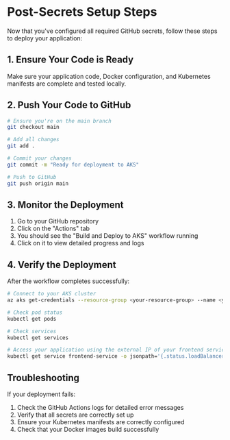 # Post-Secrets Setup Steps

Now that you've configured all required GitHub secrets, follow these steps to deploy your application:

## 1. Ensure Your Code is Ready

Make sure your application code, Docker configuration, and Kubernetes manifests are complete and tested locally.

## 2. Push Your Code to GitHub

```bash
# Ensure you're on the main branch
git checkout main

# Add all changes
git add .

# Commit your changes
git commit -m "Ready for deployment to AKS"

# Push to GitHub
git push origin main
```

## 3. Monitor the Deployment

1. Go to your GitHub repository
2. Click on the "Actions" tab
3. You should see the "Build and Deploy to AKS" workflow running
4. Click on it to view detailed progress and logs

## 4. Verify the Deployment

After the workflow completes successfully:

```bash
# Connect to your AKS cluster
az aks get-credentials --resource-group <your-resource-group> --name <your-aks-cluster>

# Check pod status
kubectl get pods

# Check services
kubectl get services

# Access your application using the external IP of your frontend service
kubectl get service frontend-service -o jsonpath='{.status.loadBalancer.ingress[0].ip}'
```

## Troubleshooting

If your deployment fails:

1. Check the GitHub Actions logs for detailed error messages
2. Verify that all secrets are correctly set up
3. Ensure your Kubernetes manifests are correctly configured
4. Check that your Docker images build successfully
